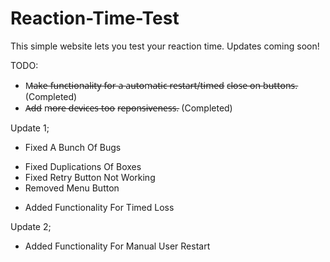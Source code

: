 # Reaction-Time-Test
This simple website lets you test your reaction time. Updates coming soon!

TODO:
- M̶a̶k̶e̶ f̶u̶n̶c̶t̶i̶o̶n̶a̶l̶i̶t̶y̶ f̶o̶r̶ a̶ a̶u̶t̶o̶m̶a̶t̶i̶c̶ r̶e̶s̶t̶a̶r̶t̶/t̶i̶m̶e̶d̶ c̶l̶o̶s̶e̶ o̶n̶ b̶u̶t̶t̶o̶n̶s̶. (Completed)
- A̶d̶d̶ m̶o̶r̶e̶ d̶e̶v̶i̶c̶e̶s̶ t̶o̶o̶ r̶e̶p̶o̶n̶s̶i̶v̶e̶n̶e̶s̶s̶. (Completed)

Update 1;
- Fixed A Bunch Of Bugs
+ Fixed Duplications Of Boxes
+ Fixed Retry Button Not Working
+ Removed Menu Button

- Added Functionality For Timed Loss

Update 2;
- Added Functionality For Manual User Restart
